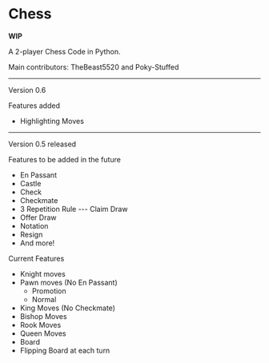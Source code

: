 # Chess

**WIP**

A 2-player Chess Code in Python.

Main contributors: TheBeast5520 and Poky-Stuffed

----------------------
Version 0.6

Features added
* Highlighting Moves
----------------------
Version 0.5 released

Features to be added in the future
* En Passant
* Castle
* Check
* Checkmate
* 3 Repetition Rule --- Claim Draw
* Offer Draw
* Notation
* Resign
* And more!

Current Features
* Knight moves
* Pawn moves (No En Passant)
  * Promotion
  * Normal
* King Moves (No Checkmate)
* Bishop Moves
* Rook Moves
* Queen Moves
* Board
* Flipping Board at each turn
